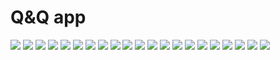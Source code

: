# Q&Q app
![](./screen/1.png)
![](./screen/2.png)
![](./screen/3.png)
![](./screen/4.png)
![](./screen/5.png)
![](./screen/6.png)
![](./screen/7.png)
![](./screen/8.png)
![](./screen/9.png)
![](./screen/10.png)
![](./screen/11.png)
![](./screen/12.png)
![](./screen/13.png)
![](./screen/14.png)
![](./screen/15.png)
![](./screen/16.png)
![](./screen/17.png)
![](./screen/18.png)
![](./screen/19.png)
![](./screen/20.png)
![](./screen/21.png)
